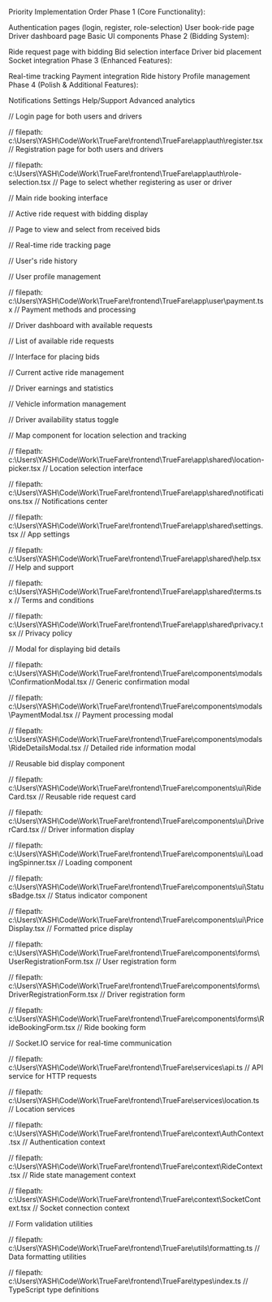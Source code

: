 Priority Implementation Order
Phase 1 (Core Functionality):

Authentication pages (login, register, role-selection)
User book-ride page
Driver dashboard page
Basic UI components
Phase 2 (Bidding System):

Ride request page with bidding
Bid selection interface
Driver bid placement
Socket integration
Phase 3 (Enhanced Features):

Real-time tracking
Payment integration
Ride history
Profile management
Phase 4 (Polish & Additional Features):

Notifications
Settings
Help/Support
Advanced analytics



// Login page for both users and drivers

// filepath: c:\Users\YASH\Code\Work\TrueFare\frontend\TrueFare\app\auth\register.tsx
// Registration page for both users and drivers

// filepath: c:\Users\YASH\Code\Work\TrueFare\frontend\TrueFare\app\auth\role-selection.tsx
// Page to select whether registering as user or driver


// Main ride booking interface

// Active ride request with bidding display

// Page to view and select from received bids

// Real-time ride tracking page

// User's ride history

// User profile management

// filepath: c:\Users\YASH\Code\Work\TrueFare\frontend\TrueFare\app\user\payment.tsx
// Payment methods and processing


// Driver dashboard with available requests

// List of available ride requests

// Interface for placing bids

// Current active ride management

// Driver earnings and statistics

// Vehicle information management

// Driver availability status toggle



// Map component for location selection and tracking

// filepath: c:\Users\YASH\Code\Work\TrueFare\frontend\TrueFare\app\shared\location-picker.tsx
// Location selection interface

// filepath: c:\Users\YASH\Code\Work\TrueFare\frontend\TrueFare\app\shared\notifications.tsx
// Notifications center

// filepath: c:\Users\YASH\Code\Work\TrueFare\frontend\TrueFare\app\shared\settings.tsx
// App settings

// filepath: c:\Users\YASH\Code\Work\TrueFare\frontend\TrueFare\app\shared\help.tsx
// Help and support

// filepath: c:\Users\YASH\Code\Work\TrueFare\frontend\TrueFare\app\shared\terms.tsx
// Terms and conditions

// filepath: c:\Users\YASH\Code\Work\TrueFare\frontend\TrueFare\app\shared\privacy.tsx
// Privacy policy



// Modal for displaying bid details

// filepath: c:\Users\YASH\Code\Work\TrueFare\frontend\TrueFare\components\modals\ConfirmationModal.tsx
// Generic confirmation modal

// filepath: c:\Users\YASH\Code\Work\TrueFare\frontend\TrueFare\components\modals\PaymentModal.tsx
// Payment processing modal

// filepath: c:\Users\YASH\Code\Work\TrueFare\frontend\TrueFare\components\modals\RideDetailsModal.tsx
// Detailed ride information modal



// Reusable bid display component

// filepath: c:\Users\YASH\Code\Work\TrueFare\frontend\TrueFare\components\ui\RideCard.tsx
// Reusable ride request card

// filepath: c:\Users\YASH\Code\Work\TrueFare\frontend\TrueFare\components\ui\DriverCard.tsx
// Driver information display

// filepath: c:\Users\YASH\Code\Work\TrueFare\frontend\TrueFare\components\ui\LoadingSpinner.tsx
// Loading component

// filepath: c:\Users\YASH\Code\Work\TrueFare\frontend\TrueFare\components\ui\StatusBadge.tsx
// Status indicator component

// filepath: c:\Users\YASH\Code\Work\TrueFare\frontend\TrueFare\components\ui\PriceDisplay.tsx
// Formatted price display

// filepath: c:\Users\YASH\Code\Work\TrueFare\frontend\TrueFare\components\forms\UserRegistrationForm.tsx
// User registration form

// filepath: c:\Users\YASH\Code\Work\TrueFare\frontend\TrueFare\components\forms\DriverRegistrationForm.tsx
// Driver registration form

// filepath: c:\Users\YASH\Code\Work\TrueFare\frontend\TrueFare\components\forms\RideBookingForm.tsx
// Ride booking form



// Socket.IO service for real-time communication

// filepath: c:\Users\YASH\Code\Work\TrueFare\frontend\TrueFare\services\api.ts
// API service for HTTP requests

// filepath: c:\Users\YASH\Code\Work\TrueFare\frontend\TrueFare\services\location.ts
// Location services

// filepath: c:\Users\YASH\Code\Work\TrueFare\frontend\TrueFare\context\AuthContext.tsx
// Authentication context

// filepath: c:\Users\YASH\Code\Work\TrueFare\frontend\TrueFare\context\RideContext.tsx
// Ride state management context

// filepath: c:\Users\YASH\Code\Work\TrueFare\frontend\TrueFare\context\SocketContext.tsx
// Socket connection context




// Form validation utilities

// filepath: c:\Users\YASH\Code\Work\TrueFare\frontend\TrueFare\utils\formatting.ts
// Data formatting utilities


// filepath: c:\Users\YASH\Code\Work\TrueFare\frontend\TrueFare\types\index.ts
// TypeScript type definitions
